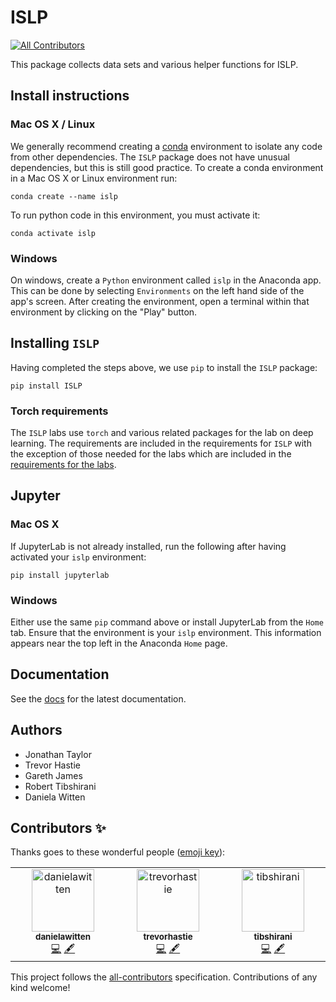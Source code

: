 # ISLP
<!-- ALL-CONTRIBUTORS-BADGE:START - Do not remove or modify this section -->
[![All Contributors](https://img.shields.io/badge/all_contributors-3-orange.svg?style=flat-square)](#contributors-)
<!-- ALL-CONTRIBUTORS-BADGE:END -->

This package collects data sets and various helper functions
for ISLP.

## Install instructions

### Mac OS X / Linux

We generally recommend creating a [conda](https://anaconda.org) environment to isolate any code
from other dependencies. The `ISLP` package does not have unusual dependencies, but this is still
good practice. To create a conda environment in a Mac OS X or Linux environment run:

```{python}
conda create --name islp
```

To run python code in this environment, you must activate it:

```{python}
conda activate islp
```

### Windows

On windows, create a `Python` environment called `islp` in the Anaconda app. This can be done by selecting `Environments` on the left hand side of the app's screen. After creating the environment, open a terminal within that environment by clicking on the "Play" button.


## Installing `ISLP`

Having completed the steps above, we use `pip` to install the `ISLP` package:

```{python}
pip install ISLP
```

### Torch requirements

The `ISLP` labs use `torch` and various related packages for the lab on deep learning. The requirements
are included in the requirements for `ISLP` with the exception of those needed
for the labs which are included in the [requirements for the labs](https://github.com/intro-stat-learning/ISLP_labs/blob/main/requirements.txt). 

## Jupyter

### Mac OS X

If JupyterLab is not already installed, run the following after having activated your `islp` environment:

```{python}
pip install jupyterlab
```

### Windows

Either use the same `pip` command above or install JupyterLab from the `Home` tab. Ensure that the environment
is your `islp` environment. This information appears near the top left in the Anaconda `Home` page.


## Documentation

See the [docs](https://intro-stat-learning.github.io/ISLP/labs.html) for the latest documentation.

## Authors

- Jonathan Taylor
- Trevor Hastie
- Gareth James
- Robert Tibshirani
- Daniela Witten




## Contributors ✨

Thanks goes to these wonderful people ([emoji key](https://allcontributors.org/docs/en/emoji-key)):

<!-- ALL-CONTRIBUTORS-LIST:START - Do not remove or modify this section -->
<!-- prettier-ignore-start -->
<!-- markdownlint-disable -->
<table>
  <tbody>
    <tr>
      <td align="center" valign="top" width="14.28%"><a href="https://github.com/danielawitten"><img src="https://avatars.githubusercontent.com/u/12654191?v=4?s=100" width="100px;" alt="danielawitten"/><br /><sub><b>danielawitten</b></sub></a><br /><a href="https://github.com/intro-stat-learning/ISLP/commits?author=danielawitten" title="Code">💻</a> <a href="#content-danielawitten" title="Content">🖋</a></td>
      <td align="center" valign="top" width="14.28%"><a href="https://web.stanford.edu/~hastie/"><img src="https://avatars.githubusercontent.com/u/13293253?v=4?s=100" width="100px;" alt="trevorhastie"/><br /><sub><b>trevorhastie</b></sub></a><br /><a href="https://github.com/intro-stat-learning/ISLP/commits?author=trevorhastie" title="Code">💻</a> <a href="#content-trevorhastie" title="Content">🖋</a></td>
      <td align="center" valign="top" width="14.28%"><a href="https://github.com/tibshirani"><img src="https://avatars.githubusercontent.com/u/2848609?v=4?s=100" width="100px;" alt="tibshirani"/><br /><sub><b>tibshirani</b></sub></a><br /><a href="https://github.com/intro-stat-learning/ISLP/commits?author=tibshirani" title="Code">💻</a> <a href="#content-tibshirani" title="Content">🖋</a></td>
    </tr>
  </tbody>
</table>

<!-- markdownlint-restore -->
<!-- prettier-ignore-end -->

<!-- ALL-CONTRIBUTORS-LIST:END -->

This project follows the [all-contributors](https://github.com/all-contributors/all-contributors) specification. Contributions of any kind welcome!